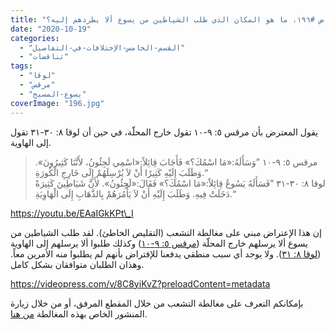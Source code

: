 ```yaml
---
title: "الإعتراض #١٩٦، ما هو المكان الذي طلب الشياطين من يسوع ألا يطردهم إليه؟"
date: "2020-10-19"
categories: 
  - "القسم-الخامس-الإختلافات-في-التفاصيل"
  - "تناقضات"
tags: 
  - "لوقا"
  - "مرقس"
  - "يسوع-المسيح"
coverImage: "196.jpg"
---
```


يقول المعترض بأن مرقس ٥: ٩-١٠ تقول خارج المحلّة، في حين أن لوقا ٨: ٣٠-٣١ تقول إلى الهاوية.

> مرقس ٥: ٩-١٠ ”وَسَأَلَهُ:«مَا اسْمُكَ؟» فَأَجَابَ قِائِلاً:«اسْمِي لَجِئُونُ، لأَنَّنَا كَثِيرُونَ». وَطَلَبَ إِلَيْهِ كَثِيرًا أَنْ لاَ يُرْسِلَهُمْ إِلَى خَارِجِ الْكُورَةِ.“  
> لوقا ٨: ٣٠-٣١ ”فَسَأَلَهُ يَسُوعُ قِائِلاً:«مَا اسْمُكَ؟» فَقَالَ:«لَجِئُونُ». لأَنَّ شَيَاطِينَ كَثِيرَةً دَخَلَتْ فِيهِ. وَطَلَبَ إِلَيْهِ أَنْ لاَ يَأْمُرَهُمْ بِالذَّهَابِ إِلَى الْهَاوِيَةِ.“

https://youtu.be/EAaIGkKPt\_I

إن هذا الإعتراض مبني على مغالطة التشعب (التقليص الخاطئ). لقد طلب الشياطين من يسوع ألا يرسلهم خارج المحلّة ([مرقس ٥: ٩-١٠](https://biblia.com/books/ar-vandyke/mk5.9-10)) وكذلك طلبوا ألا يرسلهم إلى الهاوية ([لوقا ٨: ٣١](https://biblia.com/books/ar-vandyke/luke8.31)). ولا يوجد أي سبب منطقي يدفعنا للإفتراض بأنهم لم يطلبوا منه الأمرين معاً. وهذان الطلبان متوافقان بشكل كامل.

https://videopress.com/v/8C8yiKvZ?preloadContent=metadata

بإمكانكم التعرف على مغالطة التشعب من خلال المقطع المرفق، أو من خلال زيارة المنشور الخاص بهذه المغالطة [من هنا](https://reasonofhope.com/2019/07/25/bifurcation/).
